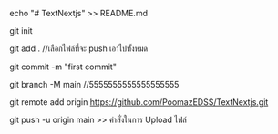 ﻿echo "# TextNextjs" >> README.md

git init

git add .  //เลือกไฟล์ที่จะ push เอาไปทั้งหมด

git commit -m "first commit"

git branch -M main //5555555555555555555

git remote add origin https://github.com/PoomazEDSS/TextNextjs.git

git push -u origin main >> คำสั่งในการ Upload ไฟล์
